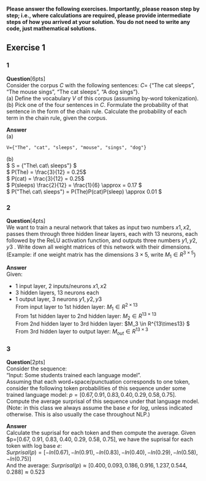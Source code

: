 **Please answer the following exercises. Importantly, please reason step by step; i.e., where calculations are required, please provide intermediate steps of how you arrived at your solution. You do not need to write any code, just mathematical solutions.**
## Exercise 1
### 1
**Question**[6pts] <br>
Consider the corpus $C$ with the following sentences: $C=$
{“The cat sleeps”, “The mouse sings”, “The cat sleeps”, “A dog sings”}. <br>
(a) Define the vocabulary $V$ of this corpus (assuming by-word tokenization). <br> 
(b) Pick one of the four sentences in $C$. Formulate the probability of that sentence in the form of the chain rule. 
Calculate the probability of each term in the chain rule, given the corpus.

**Answer** <br>
(a) <br>
```{math} 
V={"The", "cat", "sleeps", "mouse", "sings", "dog"} 
```
(b) <br>
$ S = {"The\ cat\ sleeps"} $ <br>
$ P(The) = \frac{3}{12} = 0.25$ <br>
$ P(cat) = \frac{3}{12} = 0.25$ <br>
$ P(sleeps) \frac{2}{12} = \frac{1}{6} \approx = 0.17 $ <br>
$ P("The\ cat\ sleeps") = P(The)P(cat)P(sleep) \approx 0.01  $ <br>

### 2
**Question**[4pts]<br>
 We want to train a neural network that takes as input two numbers $x1, x2$, passes them through three hidden linear layers, each with 13 neurons, each followed by the ReLU activation function, and outputs three numbers $y1, y2, y3$
. Write down all weight matrices of this network with their dimensions. 
(Example: if one weight matrix has the dimensions $3\times5$, write $M_1\in R^{3\times5}$) <br>

**Answer** <br>
Given:<br>
- 1 input layer, 2 inputs/neurons $x1, x2$ <br>
- 3 hidden layers, 13 neurons each <br>
- 1 output layer, 3 neurons $y1, y2, y3$ <br>
From input layer to 1st hidden layer: $M_1 \in R^{2\times13}$ <br>
From 1st hidden layer to 2nd hidden layer: $M_2 \in R^{13\times13}$ <br>
From 2nd hidden layer to 3rd hidden layer: $M_3 \in R^{13\times13} $<br>
From 3rd hidden layer to output layer: $M_{out} \in R^{13\times3}$ <br>

### 3
**Question**[2pts]<br>
 Consider the sequence: <br>
 “Input: Some students trained each language model”. <br> 
 Assuming that each word+space/punctuation corresponds to one token, consider the following token probabilities of this sequence under some trained language model: $p=[0.67, 0.91, 0.83, 0.40, 0.29, 0.58, 0.75]$. Compute the average surprisal of this sequence under that language model. (Note: in this class we always assume the base $e$ for $log$, unless indicated otherwise. This is also usually the case throughout NLP.)

**Answer** <br>
Calculate the suprisal for each token and then compute the average.
Given $p=[0.67, 0.91, 0.83, 0.40, 0.29, 0.58, 0.75], we have the suprisal for each token with log base $e$: <br>
$Surprisal(p)=[−ln(0.67),−ln(0.91),−ln(0.83),−ln(0.40),−ln(0.29),−ln(0.58),−ln(0.75)]$ <br>
And the average: $Surprisal(p)\approx [0.400,0.093,0.186,0.916,1.237,0.544,0.288] \approx 0.523$ <br>
